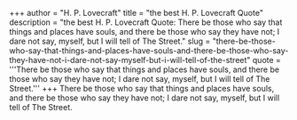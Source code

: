 +++
author = "H. P. Lovecraft"
title = "the best H. P. Lovecraft Quote"
description = "the best H. P. Lovecraft Quote: There be those who say that things and places have souls, and there be those who say they have not; I dare not say, myself, but I will tell of The Street."
slug = "there-be-those-who-say-that-things-and-places-have-souls-and-there-be-those-who-say-they-have-not-i-dare-not-say-myself-but-i-will-tell-of-the-street"
quote = '''There be those who say that things and places have souls, and there be those who say they have not; I dare not say, myself, but I will tell of The Street.'''
+++
There be those who say that things and places have souls, and there be those who say they have not; I dare not say, myself, but I will tell of The Street.
